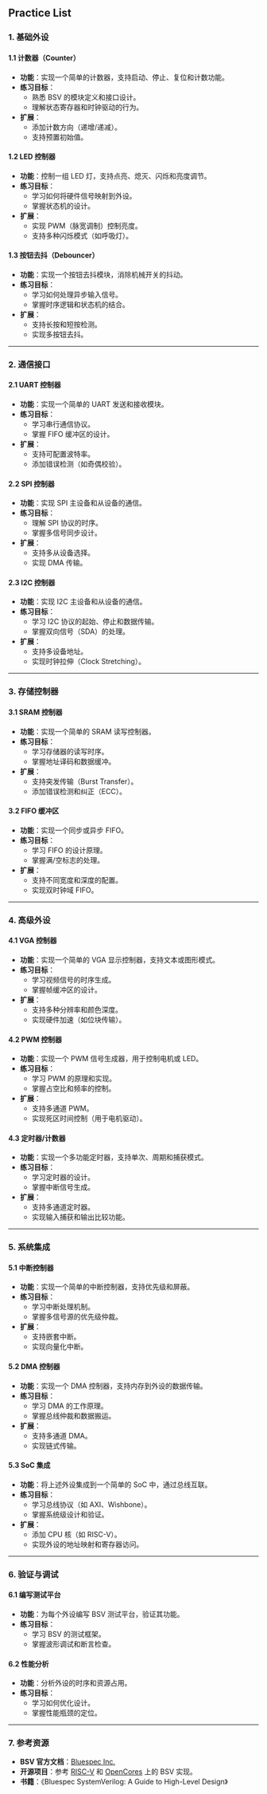 ## Practice List

### **1. 基础外设**
#### **1.1 计数器（Counter）**
- **功能**：实现一个简单的计数器，支持启动、停止、复位和计数功能。
- **练习目标**：
  - 熟悉 BSV 的模块定义和接口设计。
  - 理解状态寄存器和时钟驱动的行为。
- **扩展**：
  - 添加计数方向（递增/递减）。
  - 支持预置初始值。

#### **1.2 LED 控制器**
- **功能**：控制一组 LED 灯，支持点亮、熄灭、闪烁和亮度调节。
- **练习目标**：
  - 学习如何将硬件信号映射到外设。
  - 掌握状态机的设计。
- **扩展**：
  - 实现 PWM（脉宽调制）控制亮度。
  - 支持多种闪烁模式（如呼吸灯）。

#### **1.3 按钮去抖（Debouncer）**
- **功能**：实现一个按钮去抖模块，消除机械开关的抖动。
- **练习目标**：
  - 学习如何处理异步输入信号。
  - 掌握时序逻辑和状态机的结合。
- **扩展**：
  - 支持长按和短按检测。
  - 实现多按钮去抖。

---

### **2. 通信接口**
#### **2.1 UART 控制器**
- **功能**：实现一个简单的 UART 发送和接收模块。
- **练习目标**：
  - 学习串行通信协议。
  - 掌握 FIFO 缓冲区的设计。
- **扩展**：
  - 支持可配置波特率。
  - 添加错误检测（如奇偶校验）。

#### **2.2 SPI 控制器**
- **功能**：实现 SPI 主设备和从设备的通信。
- **练习目标**：
  - 理解 SPI 协议的时序。
  - 掌握多信号同步设计。
- **扩展**：
  - 支持多从设备选择。
  - 实现 DMA 传输。

#### **2.3 I2C 控制器**
- **功能**：实现 I2C 主设备和从设备的通信。
- **练习目标**：
  - 学习 I2C 协议的起始、停止和数据传输。
  - 掌握双向信号（SDA）的处理。
- **扩展**：
  - 支持多设备地址。
  - 实现时钟拉伸（Clock Stretching）。

---

### **3. 存储控制器**
#### **3.1 SRAM 控制器**
- **功能**：实现一个简单的 SRAM 读写控制器。
- **练习目标**：
  - 学习存储器的读写时序。
  - 掌握地址译码和数据缓冲。
- **扩展**：
  - 支持突发传输（Burst Transfer）。
  - 添加错误检测和纠正（ECC）。

#### **3.2 FIFO 缓冲区**
- **功能**：实现一个同步或异步 FIFO。
- **练习目标**：
  - 学习 FIFO 的设计原理。
  - 掌握满/空标志的处理。
- **扩展**：
  - 支持不同宽度和深度的配置。
  - 实现双时钟域 FIFO。

---

### **4. 高级外设**
#### **4.1 VGA 控制器**
- **功能**：实现一个简单的 VGA 显示控制器，支持文本或图形模式。
- **练习目标**：
  - 学习视频信号的时序生成。
  - 掌握帧缓冲区的设计。
- **扩展**：
  - 支持多种分辨率和颜色深度。
  - 实现硬件加速（如位块传输）。

#### **4.2 PWM 控制器**
- **功能**：实现一个 PWM 信号生成器，用于控制电机或 LED。
- **练习目标**：
  - 学习 PWM 的原理和实现。
  - 掌握占空比和频率的控制。
- **扩展**：
  - 支持多通道 PWM。
  - 实现死区时间控制（用于电机驱动）。

#### **4.3 定时器/计数器**
- **功能**：实现一个多功能定时器，支持单次、周期和捕获模式。
- **练习目标**：
  - 学习定时器的设计。
  - 掌握中断信号生成。
- **扩展**：
  - 支持多通道定时器。
  - 实现输入捕获和输出比较功能。

---

### **5. 系统集成**
#### **5.1 中断控制器**
- **功能**：实现一个简单的中断控制器，支持优先级和屏蔽。
- **练习目标**：
  - 学习中断处理机制。
  - 掌握多信号源的优先级仲裁。
- **扩展**：
  - 支持嵌套中断。
  - 实现向量化中断。

#### **5.2 DMA 控制器**
- **功能**：实现一个 DMA 控制器，支持内存到外设的数据传输。
- **练习目标**：
  - 学习 DMA 的工作原理。
  - 掌握总线仲裁和数据搬运。
- **扩展**：
  - 支持多通道 DMA。
  - 实现链式传输。

#### **5.3 SoC 集成**
- **功能**：将上述外设集成到一个简单的 SoC 中，通过总线互联。
- **练习目标**：
  - 学习总线协议（如 AXI、Wishbone）。
  - 掌握系统级设计和验证。
- **扩展**：
  - 添加 CPU 核（如 RISC-V）。
  - 实现外设的地址映射和寄存器访问。

---

### **6. 验证与调试**
#### **6.1 编写测试平台**
- **功能**：为每个外设编写 BSV 测试平台，验证其功能。
- **练习目标**：
  - 学习 BSV 的测试框架。
  - 掌握波形调试和断言检查。

#### **6.2 性能分析**
- **功能**：分析外设的时序和资源占用。
- **练习目标**：
  - 学习如何优化设计。
  - 掌握性能瓶颈的定位。

---

### **7. 参考资源**
- **BSV 官方文档**：[Bluespec Inc.](https://bluespec.com/)
- **开源项目**：参考 [RISC-V](https://github.com/riscv) 和 [OpenCores](https://opencores.org/) 上的 BSV 实现。
- **书籍**：《Bluespec SystemVerilog: A Guide to High-Level Design》
